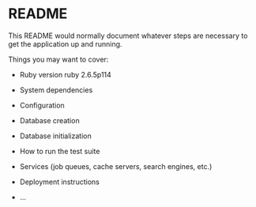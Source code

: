 # README

This README would normally document whatever steps are necessary to get the
application up and running.

Things you may want to cover:

* Ruby version
ruby 2.6.5p114

* System dependencies

* Configuration

* Database creation

* Database initialization

* How to run the test suite

* Services (job queues, cache servers, search engines, etc.)

* Deployment instructions

* ...
